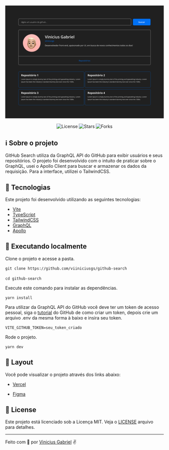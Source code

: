 <p align="center">
  <img alt="GitHub Search" src=".github/GithubSearch.png">

</p>

<p align="center">
  <img src="https://img.shields.io/github/license/viiniciusgs/github-search?color=blue" alt="License">

  <img src="https://img.shields.io/github/stars/viiniciusgs/github-search?color=blue" alt="Stars">

  <img src="https://img.shields.io/github/forks/viiniciusgs/github-search?color=blue" alt="Forks">
</p>

## ℹ️ Sobre o projeto

GitHub Search utiliza da GraphQL API do GitHub para exibir usuários e seus repositórios. O projeto foi desenvolvido com o intuito de praticar sobre o GraphQL, usei o Apollo Client para buscar e armazenar os dados da requisição. Para a interface, utilizei o TailwindCSS.

## 🧪 Tecnologias

Este projeto foi desenvolvido utilizando as seguintes tecnologias:

- [Vite](https://vitejs.dev/)
- [TypeScript](https://www.typescriptlang.org/pt/)
- [TailwindCSS](https://tailwindcss.com/)
- [GraphQL](https://graphql.org/)
- [Apollo](https://www.apollographql.com/)

## 🚀 Executando localmente

Clone o projeto e acesse a pasta.

```
git clone https://github.com/viiniciusgs/github-search

cd github-search
```

Execute este comando para instalar as dependências.

```
yarn install
```

Para utilizar da GraphQL API do GitHub você deve ter um token de acesso pessoal, siga o [tutorial](https://docs.github.com/en/authentication/keeping-your-account-and-data-secure/creating-a-personal-access-token) do GitHub de como criar um token, depois crie um arquivo .env da mesma forma à baixo e insira seu token.

```
VITE_GITHUB_TOKEN=seu_token_criado
```

Rode o projeto.

```
yarn dev
```

## 🔖 Layout

Você pode visualizar o projeto através dos links abaixo:

- [Vercel](https://github-search-viiniciusgs.vercel.app/)

- [Figma](https://www.figma.com/file/CAiqa192ZFDjnVO9DtEazw/GitHub?node-id=0%3A1)

## 📝 License

Este projeto está licenciado sob a Licença MIT. Veja o [LICENSE](LICENSE) arquivo para detalhes.

---

Feito com 💙 por [Vinicius Gabriel](https://www.linkedin.com/in/viiniciusgs/) ✌️
